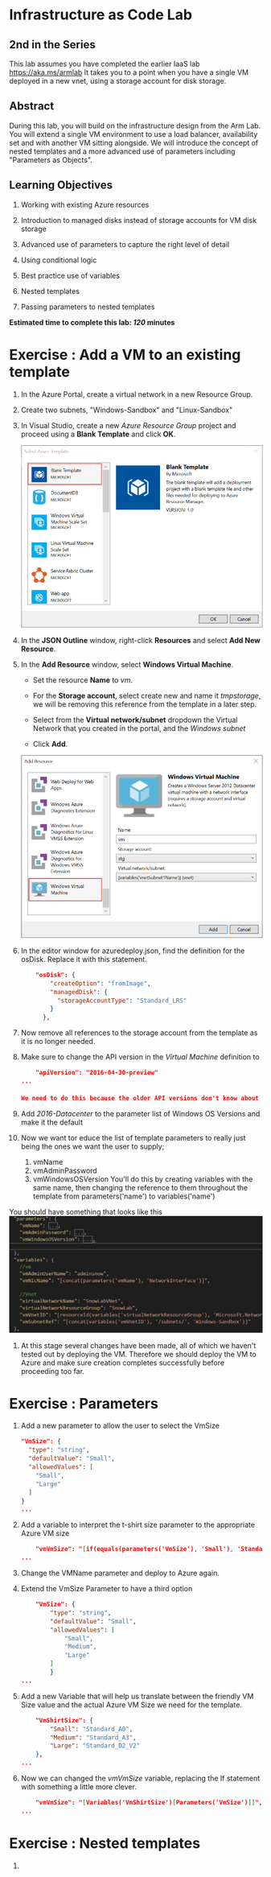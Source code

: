 # Infrastructure as Code Lab

## 2nd in the Series
This lab assumes you have completed the earlier IaaS lab https://aka.ms/armlab
It takes you to a point when you have a single VM deployed in a new vnet, using a storage account for disk storage.

## Abstract

During this lab, you will build on the infrastructure design from the Arm Lab.
You will extend a single VM environment to use a load balancer, availability set and with another VM sitting alongside.
We will introduce the concept of nested templates and a more advanced use of parameters including "Parameters as Objects".

## Learning Objectives

1. Working with existing Azure resources

1. Introduction to managed disks instead of storage accounts for VM disk storage

1. Advanced use of parameters to capture the right level of detail

1. Using conditional logic

1. Best practice use of variables

1. Nested templates

1. Passing parameters to nested templates

**Estimated time to complete this lab: *120* minutes**

# Exercise : Add a VM to an existing template

1. In the Azure Portal, create a virtual network in a new Resource Group.

1. Create two subnets, "Windows-Sandbox" and "Linux-Sandbox"

1. In Visual Studio, create a new *Azure Resource Group* project and proceed using a **Blank Template** and click **OK**.

    ![image](./media/image3.png)

1. In the **JSON Outline** window, right-click **Resources** and select **Add New Resource**.

1. In the **Add Resource** window, select **Windows Virtual Machine**.

    - Set the resource **Name** to *vm*.

    - For the **Storage account**, select create new and name it *tmpstorage*, we will be removing this reference from the template in a later step.

    - Select from the **Virtual network/subnet** dropdown the Virtual Network that you created in the portal, and the *Windows subnet*

    - Click **Add**.

    ![image](./media/image7.png)


1. In the editor window for azuredeploy.json, find the definition for the osDisk.  Replace it with this statement.

    ```json
        "osDisk": {
            "createOption": "fromImage",
            "managedDisk": {
              "storageAccountType": "Standard_LRS"
            }
          },
    ```
1. Now remove all references to the storage account from the template as it is no longer needed.

1. Make sure to change the API version in the *Virtual Machine* definition to
    ```json
        "apiVersion": "2016-04-30-preview"
    ...
   
   We need to do this because the older API versions don't know about managed disks.

1. Add *2016-Datacenter* to the parameter list of Windows OS Versions and make it the default

1. Now we want tor educe the list of template parameters to really just being the ones we want the user to supply;
    1. vmName
    1. vmAdminPassword
    1. vmWindowsOSVersion
You'll do this by creating variables with the same name, then changing the reference to them throughout the template from parameters('name') to variables('name')

You should have something that looks like this
    ![image](./media/StageOneParamsVariables.png) 

1. At this stage several changes have been made, all of which we haven't tested out by deploying the VM.  Therefore we should deploy the VM to Azure and make sure creation completes successfully before proceeding too far.




# Exercise : Parameters

1. Add a new parameter to allow the user to select the VmSize

    ```json
    "VmSize": {
      "type": "string",
      "defaultValue": "Small",
      "allowedValues": [
        "Small",
        "Large"
      ]
    }
    ...

1. Add a variable to interpret the t-shirt size parameter to the appropriate Azure VM size
    ```json
        "vmVmSize": "[if(equals(parameters('VmSize'), 'Small'), 'Standard_A0', 'Standard_D2_V2')]",
    ...

1. Change the VMName parameter and deploy to Azure again.

1. Extend the VmSize Parameter to have a third option 

    ```json
        "VmSize": {
            "type": "string",
            "defaultValue": "Small",
            "allowedValues": [
                "Small",
                "Medium",
                "Large"
            ]
            }
    ...

1. Add a new Variable that will help us translate between the friendly VM Size value and the actual Azure VM Size we need for the template.

    ```json
        "VmShirtSize": {
            "Small": "Standard_A0",
            "Medium": "Standard_A3",
            "Large": "Standard_D2_V2"
        },
    ...

1. Now we can changed the *vmVmSize* variable, replacing the If statement with something a little more clever.

    ```json
        "vmVmSize": "[Variables('VmShirtSize')[Parameters('VmSize')]]",
    ...

# Exercise : Nested templates

1. 